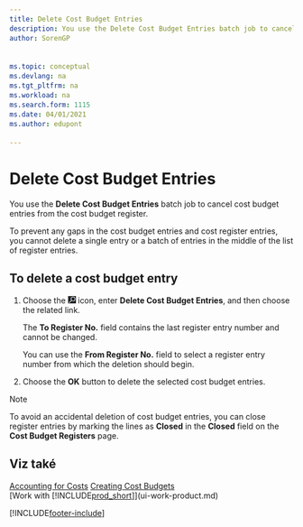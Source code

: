 ```yaml
---
title: Delete Cost Budget Entries
description: You use the Delete Cost Budget Entries batch job to cancel cost budget entries from the cost budget register.
author: SorenGP


ms.topic: conceptual
ms.devlang: na
ms.tgt_pltfrm: na
ms.workload: na
ms.search.form: 1115
ms.date: 04/01/2021
ms.author: edupont

---
```

# Delete Cost Budget Entries

You use the **Delete Cost Budget Entries** batch job to cancel cost budget entries from the cost budget register.

To prevent any gaps in the cost budget entries and cost register entries, you cannot delete a single entry or a batch of entries in the middle of the list of register entries.

## To delete a cost budget entry

1. Choose the ![Lightbulb that opens the Tell Me feature.](media/ui-search/search_small.png "Tell me what you want to do") icon, enter **Delete Cost Budget Entries**, and then choose the related link.

   The **To Register No.** field contains the last register entry number and cannot be changed.

   You can use the **From Register No.** field to select a register entry number from which the deletion should begin.
2. Choose the **OK** button to delete the selected cost budget entries.

> [!NOTE]  
> To avoid an accidental deletion of cost budget entries, you can close register entries by marking the lines as **Closed** in the **Closed** field on the **Cost Budget Registers** page.

## Viz také

[Accounting for Costs](finance-manage-cost-accounting.md)
[Creating Cost Budgets](finance-create-cost-budgets.md)  
[Work with [!INCLUDE[prod_short](includes/prod_short.md)]](ui-work-product.md)


[!INCLUDE[footer-include](includes/footer-banner.md)]